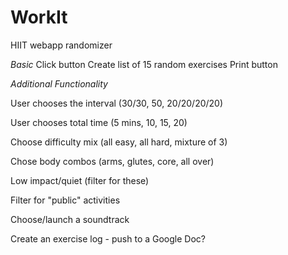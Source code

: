 # WorkIt
HIIT webapp randomizer

*Basic*
Click button
Create list of 15 random exercises
Print button

*Additional Functionality*

User chooses the interval (30/30, 50, 20/20/20/20)

User chooses total time (5 mins, 10, 15, 20)

Choose difficulty mix (all easy, all hard, mixture of 3)

Chose body combos (arms, glutes, core, all over)

Low impact/quiet (filter for these)

Filter for "public" activities

Choose/launch a soundtrack

Create an exercise log - push to a Google Doc?




